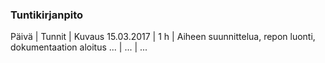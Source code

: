 ### Tuntikirjanpito
Päivä | Tunnit | Kuvaus
15.03.2017 | 1 h | Aiheen suunnittelua, repon luonti, dokumentaation aloitus
... | ... | ... 
